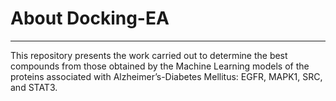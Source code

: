 # About Docking-EA
<hr>

This repository presents the work carried out to determine the best compounds from those obtained by the Machine Learning models of the proteins associated with Alzheimer’s-Diabetes Mellitus: EGFR, MAPK1, SRC, and STAT3.
